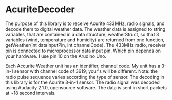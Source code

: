 # AcuriteDecoder
The purpose of this library is to receive Acurite 433MHz, radio signals, and decode them to digital weather data. The weather data is assigned to string variables, that are contained in a data structure, weatherStruct, so that 3 variables (wind, temperature and humidity) are returned from one function, getWeather(int dataInputPin, int channelCode). The 433MHz radio, receiver pin is connected to microprocessor data input pin. Which pin depends on your hardware. I use pin 10 on the Arudino Uno. 

Each Accurite Weather unit has an identifier, channel code. My unit has a 3-in-1 sensor with channel code of 3619; your's will be different. Note: the radio pulse sequence varies according the type of sensor. The decoding in this library is for the Acurite 3-in-1 sensor. The radio signal was decoded using Audacity 2.1.0, opensource software. The data is sent in short packets at ~18 second intervals.
